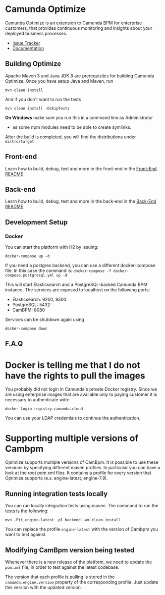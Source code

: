 # Camunda Optimize

Camunda Optimize is an extension to Camunda BPM for enterprise customers,
that provides continuous monitoring and insights about your deployed
business processes.

* [Issue Tracker](https://app.camunda.com/jira/secure/RapidBoard.jspa?rapidView=49)
* [Documentation](https://docs.camunda.org/optimize/)

## Building Optimize

Apache Maven 3 and Java JDK 8 are prerequisites for building Camunda
Optimize. Once you have setup Java and Maven, run

```
mvn clean install
```

And if you don't want to run the tests
```
mvn clean install -DskipTests
```

**On Windows** make sure you run this in a command line as Administrator
- as some npm modules need to be able to create symlinks.

After the build is completed, you will find the distributions under ```
distro/target ```

## Front-end

Learn how to build, debug, test and more in the front-end in the [Front-End README](client/README.md)

## Back-end

Learn how to build, debug, test and more in the back-end in the [Back-End README](backend/README.md)

## Development Setup

### Docker

You can start the platform with H2 by issuing:
```
docker-compose up -d
```

If you need a postgres backend, you can use a different docker-compose
file. In this case the command is: ``` docker-compose -f
docker-compose.postgresql.yml up -d ```

This will start Elasticsearch and a PostgreSQL-backed Camunda BPM instance.
The services are exposed to localhost on the following ports:
- Elasticsearch: 9200, 9300
- PostgreSQL: 5432
- CamBPM: 8080

Services can be shutdown again using
```
docker-compose down
```

## F.A.Q

# Docker is telling me that I do not have the rights to pull the images

You probably did not login in Camunda's private Docker registry. Since we
are using enterprise images that are available only to paying customer it
is necessary to authenticate with:

```
docker login registry.camunda.cloud
```

You can use your LDAP credentials to continue the authentication.

# Supporting multiple versions of Cambpm

Optimize supports multiple versions of CamBpm. It is possible to use these
versions by specifying different maven profiles. In particular you can
have a look at the root pom.xml files. It contains a profile for every
version that Optimize supports (e.s. engine-latest, engine-7.9).

## Running integration tests locally

You can run locally integration tests using maven. The command to run the
tests is the following:

```
mvn -Pit,engine-latest -pl backend -am clean install
```

You can replace the profile `engine-latest` with the version of Cambpm you
want to test against.

## Modifying CamBpm version being tested

Whenever there is a new release of the platform, we need to update the
`pom.xml` file, in order to test against the latest codebase.

The version that each profile is pulling is stored in the
`camunda.engine.version` property of the corresponding profile. Just
update this version with the updated version.
